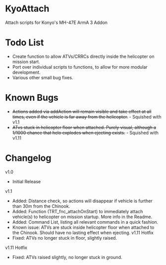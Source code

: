 KyoAttach
=========

Attach scripts for Konyo's MH-47E ArmA 3 Addon


Todo List
=========

* Create function to allow ATVs/CRRCs directly inside the helicopter on mission start.
* Port over individual scripts to functions, to allow for more modular development.
* Various other small bug fixes.

Known Bugs
=========

* <s>Actions added via addAction will remain visible and take effect at all times, even if the vehicle is far away from the helicopter.</s> - Squished with v1.1
* <s>ATvs stuck in helicopter floor when attached. Purely visual, although a 1/1000 chance that helo explodes when ejecting exists.</s> - Squished with v1.11

Changelog 
=========

v1.0
* Initial Release

v1.1 
* Added: Distance check, so actions will disappear if vehicle is further than 30m from the Chinook.
* Added: Function (TRT_fnc_attachOnStart) to immediately attach vehicle(s) to helicopter on mission startup. More info in the Readme.
* Added: Command List, listing all relevant commands in a quick fashion.
* Known issue: ATVs are stuck inside helicopter floor when attached to the Chinook. Should have no lasting effect when ejecting.
v1.11 Hotfix
* Fixed: ATVs no longer stuck in floor, slightly raised.

v1.11 Hotfix
* Fixed: ATVs raised slightly, no longer stuck in ground.